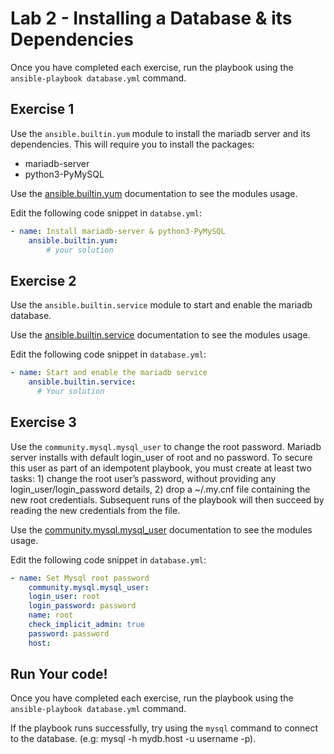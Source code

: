 # Lab 2 - Installing a Database & its Dependencies

Once you have completed each exercise, run the playbook using the `ansible-playbook database.yml` command.


## Exercise 1

Use the `ansible.builtin.yum` module to install the mariadb server and its dependencies. This will require you to install the packages:
* mariadb-server
* python3-PyMySQL

Use the [ansible.builtin.yum](https://docs.ansible.com/ansible/latest/collections/ansible/builtin/yum_module.html) documentation to see the modules usage.

Edit the following code snippet in `databse.yml`:

```yaml
- name: Install mariadb-server & python3-PyMySQL
    ansible.builtin.yum:
        # your solution
```

## Exercise 2

Use the `ansible.builtin.service` module to start and enable the mariadb database. 

Use the [ansible.builtin.service](https://docs.ansible.com/ansible/latest/collections/ansible/builtin/service_module.html) documentation to see the modules usage.

Edit the following code snippet in `database.yml`:

```yaml
- name: Start and enable the mariadb service
    ansible.builtin.service:
      # Your solution
```

## Exercise 3

Use the `community.mysql.mysql_user` to change the root password. Mariadb server installs with default login_user of root and no password. To secure this user as part of an idempotent playbook, you must create at least two tasks: 1) change the root user’s password, without providing any login_user/login_password details, 2) drop a ~/.my.cnf file containing the new root credentials. Subsequent runs of the playbook will then succeed by reading the new credentials from the file.

Use the [community.mysql.mysql_user](https://docs.ansible.com/ansible/latest/collections/community/mysql/mysql_user_module.html#ansible-collections-community-mysql-mysql-user-module) documentation to see the modules usage.

Edit the following code snippet in `database.yml`:

```yaml
- name: Set Mysql root password
    community.mysql.mysql_user:
    login_user: root
    login_password: password
    name: root
    check_implicit_admin: true
    password: password
    host:

```

## Run Your code!

Once you have completed each exercise, run the playbook using the `ansible-playbook database.yml` command. 

If the playbook runs successfully, try using the `mysql` command to connect to the database. (e.g: mysql -h mydb.host -u username -p).